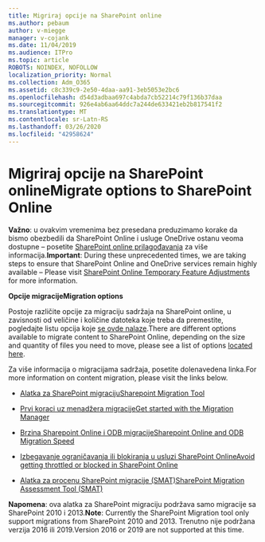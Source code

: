 ```yaml
---
title: Migriraj opcije na SharePoint online
ms.author: pebaum
author: v-miegge
manager: v-cojank
ms.date: 11/04/2019
ms.audience: ITPro
ms.topic: article
ROBOTS: NOINDEX, NOFOLLOW
localization_priority: Normal
ms.collection: Adm_O365
ms.assetid: c8c339c9-2e50-4daa-aa91-3eb5053e2bc6
ms.openlocfilehash: d54d3adbaa697c4abda7cb52214c79f136b37daa
ms.sourcegitcommit: 926e4ab6aa64ddc7a244de633421eb2b817541f2
ms.translationtype: MT
ms.contentlocale: sr-Latn-RS
ms.lasthandoff: 03/26/2020
ms.locfileid: "42958624"
---
```

# <a name="migrate-options-to-sharepoint-online"></a><span data-ttu-id="21ed8-102">Migriraj opcije na SharePoint online</span><span class="sxs-lookup"><span data-stu-id="21ed8-102">Migrate options to SharePoint Online</span></span>

<span data-ttu-id="21ed8-103">**Važno**: u ovakvim vremenima bez presedana preduzimamo korake da bismo obezbedili da SharePoint Online i usluge OneDrive ostanu veoma dostupne – posetite [SharePoint online prilagođavanja](https://aka.ms/ODSPAdjustments) za više informacija.</span><span class="sxs-lookup"><span data-stu-id="21ed8-103">**Important**: During these unprecedented times, we are taking steps to ensure that SharePoint Online and OneDrive services remain highly available – Please visit [SharePoint Online Temporary Feature Adjustments](https://aka.ms/ODSPAdjustments) for more information.</span></span>

<span data-ttu-id="21ed8-104">**Opcije migracije**</span><span class="sxs-lookup"><span data-stu-id="21ed8-104">**Migration options**</span></span>

<span data-ttu-id="21ed8-105">Postoje različite opcije za migraciju sadržaja na SharePoint online, u zavisnosti od veličine i količine datoteka koje treba da premestite, pogledajte listu opcija koje [se ovde nalaze](https://docs.microsoft.com/sharepointmigration/migrate-to-sharepoint-online).</span><span class="sxs-lookup"><span data-stu-id="21ed8-105">There are different options available to migrate content to SharePoint Online, depending on the size and quantity of files you need to move, please see a list of options [located here](https://docs.microsoft.com/sharepointmigration/migrate-to-sharepoint-online).</span></span>

<span data-ttu-id="21ed8-106">Za više informacija o migracijama sadržaja, posetite dolenavedena linka.</span><span class="sxs-lookup"><span data-stu-id="21ed8-106">For more information on content migration, please visit the links below.</span></span>

- [<span data-ttu-id="21ed8-107">Alatka za SharePoint migraciju</span><span class="sxs-lookup"><span data-stu-id="21ed8-107">Sharepoint Migration Tool</span></span>](https://docs.microsoft.com/sharepointmigration/introducing-the-sharepoint-migration-tool)

- [<span data-ttu-id="21ed8-108">Prvi koraci uz menadžera migracije</span><span class="sxs-lookup"><span data-stu-id="21ed8-108">Get started with the Migration Manager</span></span>](https://docs.microsoft.com/sharepointmigration/mm-get-started)

- [<span data-ttu-id="21ed8-109">Brzina Sharepoint Online i ODB migracije</span><span class="sxs-lookup"><span data-stu-id="21ed8-109">Sharepoint Online and ODB Migration Speed</span></span>](https://docs.microsoft.com/sharepointmigration/sharepoint-online-and-onedrive-migration-speed)

- [<span data-ttu-id="21ed8-110">Izbegavanje ograničavanja ili blokiranja u usluzi SharePoint Online</span><span class="sxs-lookup"><span data-stu-id="21ed8-110">Avoid getting throttled or blocked in SharePoint Online</span></span>](https://docs.microsoft.com/sharepoint/dev/general-development/how-to-avoid-getting-throttled-or-blocked-in-sharepoint-online)

- [<span data-ttu-id="21ed8-111">Alatka za procenu SharePoint migracije (SMAT)</span><span class="sxs-lookup"><span data-stu-id="21ed8-111">SharePoint Migration Assessment Tool (SMAT)</span></span>](https://www.microsoft.com/download/details.aspx?id=53598&amp;751be11f-ede8-5a0c-058c-2ee190a24fa6=True)

<span data-ttu-id="21ed8-112">**Napomena**: ova alatka za SharePoint migraciju podržava samo migracije sa SharePoint 2010 i 2013.</span><span class="sxs-lookup"><span data-stu-id="21ed8-112">**Note**: Currently the SharePoint Migration tool only support migrations from SharePoint 2010  and 2013.</span></span> <span data-ttu-id="21ed8-113">Trenutno nije podržana verzija 2016 ili 2019.</span><span class="sxs-lookup"><span data-stu-id="21ed8-113">Version 2016 or 2019 are not supported at this time.</span></span>
